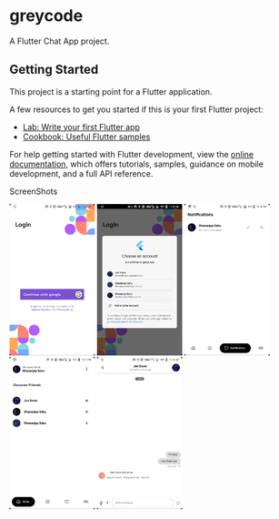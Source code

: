 # greycode

A Flutter Chat App project.

## Getting Started

This project is a starting point for a Flutter application.

A few resources to get you started if this is your first Flutter project:

- [Lab: Write your first Flutter app](https://docs.flutter.dev/get-started/codelab)
- [Cookbook: Useful Flutter samples](https://docs.flutter.dev/cookbook)

For help getting started with Flutter development, view the
[online documentation](https://docs.flutter.dev/), which offers tutorials,
samples, guidance on mobile development, and a full API reference.


ScreenShots
<div>
<img src="Screenshots/Screenshot_20220413-110206.png" width="150">
<img src="Screenshots/Screenshot_20220413-115956.png" width="150">
<img src="Screenshots/Screenshot_20220413-120036.png" width="150">
<img src="Screenshots/Screenshot_20220413-121124.png" width="150">
<img src="Screenshots/Screenshot_20220413-114219.png" width="150">
</div>

